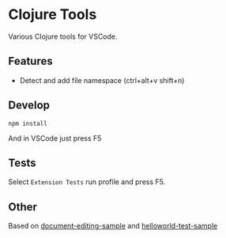 # Clojure Tools

Various Clojure tools for VSCode.

## Features

+ Detect and add file namespace (ctrl+alt+v shift+n)

## Develop

    npm install

And in VSCode just press F5

## Tests

Select `Extension Tests` run profile and press F5.

## Other

Based on [document-editing-sample](https://github.com/Microsoft/vscode-extension-samples/tree/master/document-editing-sample) and
[helloworld-test-sample](https://github.com/microsoft/vscode-extension-samples/tree/master/helloworld-test-sample)